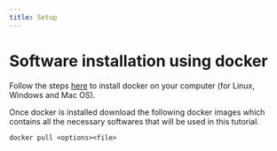 ```yaml
---
title: Setup
---
```


# Software installation using docker

Follow the steps [here](https://docs.docker.com/get-docker/) to install docker on your computer (for Linux, Windows and Mac OS).

Once docker is installed download the following docker images which contains all the necessary softwares that will be used in this tutorial.

```code
docker pull <options><file>
```


